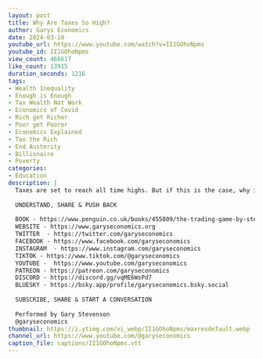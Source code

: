 ```yaml
---
layout: post
title: Why Are Taxes So High?
author: Garys Economics
date: 2024-03-10
youtube_url: https://www.youtube.com/watch?v=II1GOhoNpms
youtube_id: II1GOhoNpms
view_count: 466617
like_count: 13915
duration_seconds: 1216
tags:
- Wealth Inequality
- Enough is Enough
- Tax Wealth Not Work
- Economics of Covid
- Rich get Richer
- Poor get Poorer
- Economics Explained
- Tax the Rich
- End Austerity
- Billionaire
- Poverty
categories:
- Education
description: |
  Taxes are set to reach all time highs. But if this is the case, why is the government so bankrupt?  And why are public services collapsing? In this video I explain why. 
  
  UNDERSTAND, SHARE & PUSH BACK
  
  BOOK - https://www.penguin.co.uk/books/455809/the-trading-game-by-stevenson-gary/9780241636602
  WEBSITE - https://www.garyseconomics.org
  TWITTER  - https://twitter.com/garyseconomics
  FACEBOOK - https://www.facebook.com/garyseconomics
  INSTAGRAM  - https://www.instagram.com/garyseconomics
  TIKTOK - https://www.tiktok.com/@garyseconomics
  YOUTUBE -  https://www.youtube.com/garyseconomics
  PATREON - https://patreon.com/garyseconomics
  DISCORD - https://discord.gg/vqME6WsPd7
  BLUESKY - https://bsky.app/profile/garyseconomics.bsky.social
  
  SUBSCRIBE, SHARE & START A CONVERSATION
  
  Performed by Gary Stevenson
  @garyseconomics
thumbnail: https://i.ytimg.com/vi_webp/II1GOhoNpms/maxresdefault.webp
channel_url: https://www.youtube.com/@garyseconomics
caption_file: captions/II1GOhoNpms.vtt
---
```

